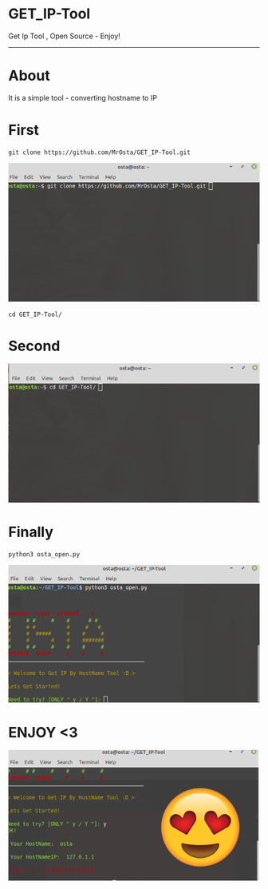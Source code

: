 # GET_IP-Tool
Get Ip Tool , Open Source -  Enjoy!










-----
# About

It is a simple tool - converting hostname to IP

# First

```
git clone https://github.com/MrOsta/GET_IP-Tool.git
```
<img src="https://raw.githubusercontent.com/MrOsta/GET_IP-Tool/master/Step-Photos/First.png"/>

```
cd GET_IP-Tool/
```

# Second
<img src="https://github.com/MrOsta/GET_IP-Tool/blob/master/Step-Photos/Second.png"/>


# Finally

``` 
python3 osta_open.py

```
<img src="https://github.com/MrOsta/GET_IP-Tool/blob/master/Step-Photos/Finaly.png"/>


# ENJOY <3
<img src="https://raw.githubusercontent.com/MrOsta/GET_IP-Tool/master/enjoy.png"/>
